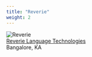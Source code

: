 ```yaml
---
title: "Reverie"
weight: 2
---
```

![Reverie](reverie_logo.png)
<br/>
[Reverie Language Technologies](https://reverieinc.com/)
<br/>
Bangalore, KA
